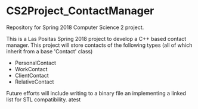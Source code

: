 # CS2Project_ContactManager
Repository for Spring 2018 Computer Science 2 project.

This is a Las Positas Spring 2018 project to develop a C++ based contact manager.
This project will store contacts of the following types (all of which inherit from a base 'Contact' class)
- PersonalContact
- WorkContact
- ClientContact
- RelativeContact

Future efforts will include writing to a binary file an implementing a linked list for STL compatibility.
atest
